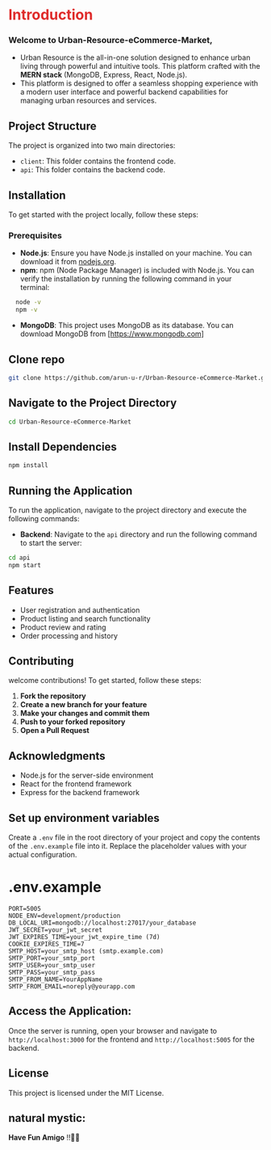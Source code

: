 <h1 style="color: #DF2C2B; font-size: 5em, font-weight: extra-bold ">Introduction</h1>


### Welcome to __Urban-Resource-eCommerce-Market__, 

- Urban Resource is the all-in-one solution designed to enhance urban living through powerful and intuitive tools. This platform crafted with the __MERN stack__ (MongoDB, Express, React, Node.js).
-  This platform is designed to offer a seamless shopping experience with a modern user interface and powerful backend capabilities for managing urban resources and services.


## Project Structure

The project is organized into two main directories:

- `client`: This folder contains the frontend code.
- `api`: This folder contains the backend code.

## Installation

To get started with the project locally, follow these steps:

### Prerequisites

- **Node.js**: Ensure you have Node.js installed on your machine. You can download it from [nodejs.org](https://nodejs.org/).
- **npm**: npm (Node Package Manager) is included with Node.js. You can verify the installation by running the following command in your terminal:

```sh
  node -v
  npm -v
```

  - **MongoDB**: This project uses MongoDB as its database. You can download MongoDB from [https://www.mongodb.com]

## Clone repo
```sh
git clone https://github.com/arun-u-r/Urban-Resource-eCommerce-Market.git
```
## Navigate to the Project Directory

```sh
cd Urban-Resource-eCommerce-Market
```

## Install Dependencies
```sh
npm install
```

## Running the Application

To run the application, navigate to the project directory and execute the following commands:

- **Backend**: Navigate to the `api` directory and run the following command to start the server:

```sh
cd api
npm start
```


## Features

* User registration and authentication
* Product listing and search functionality
* Product review and rating
* Order processing and history


## Contributing

welcome contributions! To get started, follow these steps:

1. **Fork the repository**
2. **Create a new branch for your feature**
3. **Make your changes and commit them**
4. **Push to your forked repository**
5. **Open a Pull Request**


## Acknowledgments

+ Node.js for the server-side environment
+ React for the frontend framework
+ Express for the backend framework
  
## **Set up environment variables**
Create a `.env` file in the root directory of your project and copy the contents of the `.env.example` file into it.
Replace the placeholder values with your actual configuration.
    
# .env.example

    PORT=5005
    NODE_ENV=development/production
    DB_LOCAL_URI=mongodb://localhost:27017/your_database
    JWT_SECRET=your_jwt_secret
    JWT_EXPIRES_TIME=your_jwt_expire_time (7d)
    COOKIE_EXPIRES_TIME=7
    SMTP_HOST=your_smtp_host (smtp.example.com)
    SMTP_PORT=your_smtp_port
    SMTP_USER=your_smtp_user
    SMTP_PASS=your_smtp_pass
    SMTP_FROM_NAME=YourAppName
    SMTP_FROM_EMAIL=noreply@yourapp.com
  

## Access the Application: 

Once the server is running, open your browser and navigate to `http://localhost:3000` for the frontend and `http://localhost:5005` for the backend.

## License

This project is licensed under the MIT License.

## natural mystic:

__Have Fun Amigo__ !!🤸‍♂️
